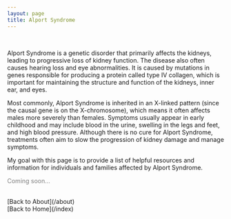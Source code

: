```yaml
---
layout: page
title: Alport Syndrome
---
```


<br>

Alport Syndrome is a genetic disorder that primarily affects the kidneys, leading to progressive loss of kidney function. The disease also often causes hearing loss and eye abnormalities. It is caused by mutations in genes responsible for producing a protein called type IV collagen, which is important for maintaining the structure and function of the kidneys, inner ear, and eyes.

Most commonly, Alport Syndrome is inherited in an X-linked pattern (since the causal gene is on the X-chromosome), which means it often affects males more severely than females. Symptoms usually appear in early childhood and may include blood in the urine, swelling in the legs and feet, and high blood pressure. Although there is no cure for Alport Syndrome, treatments often aim to slow the progression of kidney damage and manage symptoms.

My goal with this page is to provide a list of helpful resources and information for individuals and families affected by Alport Syndrome.

<span style="color: grey">Coming soon...</span>

<br>
[Back to About](/about)
<br>
[Back to Home](/index)
